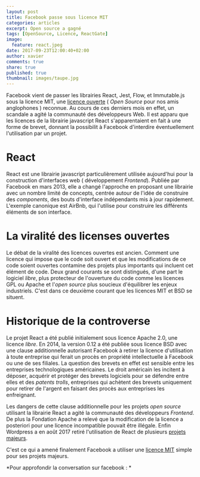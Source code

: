 ```yaml
---
layout: post
title: Facebook passe sous licence MIT
categories: articles
excerpt: Open source a gagné 
tags: [OpenSource, Licence, ReactGate]
image:
  feature: react.jpeg
date: 2017-09-23T12:00:40+02:00
author: xavier
comments: true
share: true
published: true
thumbnail: images/taupe.jpg
---
```


Facebook vient de passer les librairies React, Jest, Flow, et Immutable.js sous la licence MIT, une [licence ouverte](https://lesbricodeurs.fr/articles/LicencesOuvertes/) ( *Open Source* pour nos amis anglophones ) reconnue. Au cours de ces derniers mois en effet, un scandale a agité la communauté des développeurs Web. Il est apparu que les licences de la librairie javascript React s'apparentaient en fait à une forme de brevet, donnant la possibilit à Facebook d'interdire éventuellement l'utilisation par un projet. 

# React

React est une librairie javascript particulièrement utilisée aujourd'hui pour la construction d'interfaces web ( développement *Frontend*). Publiée par Facebook en mars 2013, elle a changé l'approche en proposant une librairie avec un nombre limité de concepts, centrée autour de l'idée de construire des *components*, des bouts d'interface indépendants mis à jour rapidement. L'exemple canonique est AirBnb, qui l'utilise pour construire les différents éléments de son interface.

# La viralité des licenses ouvertes

Le débat de la viralité des licences ouvertes est ancien. Comment une licence qui impose que le code soit ouvert et que les modifications de ce code soient ouvertes contamine des projets plus importants qui incluent cet élément de code. Deux grand courants se sont distingués, d'une part le logiciel *libre*, plus protecteur de l'ouverture du code comme les licences GPL ou Apache et l'*open source* plus soucieux d'équilibrer les enjeux industriels. C'est dans ce deuxième courant que les licences MIT et BSD se situent.

# Historique de la controverse

Le projet React a été publié initialement sous licence Apache 2.0, une licence *libre*. En 2014, la version 0.12 a été publiée sous licence BSD avec une clause additionnelle autorisant Facebook à retirer la licence d'utilisation à toute entreprise qui ferait un procès en propriété intellectuelle à Facebook ou une de ses filiales. La question des brevets en effet est sensible entre les entreprises technologiques américaines. Le droit américain les incitent à déposer, acquérir et protéger des brevets logiciels pour se défendre entre elles et des *patents trolls*, entreprises qui achètent des brevets uniquement pour retirer de l'argent en faisant des procès aux entreprises les enfreignant. 

Les dangers de cette clause additionnelle pour les projets *open source* utilisant la librairie React a agité la communauté des développeurs *Frontend*. De plus la Fondation Apache a relevé que la modification de la licence a posteriori pour une licence incompatible pouvait être illégale. Enfin Wordpress a en août 2017 retiré l'utilisation de React de plusieurs [projets majeurs](https://ma.tt/2017/09/on-react-and-wordpress/).

C'est ce qui a amené finalement Facebook a utiliser une [licence MIT](https://code.facebook.com/posts/300798627056246/relicensing-react-jest-flow-and-immutable-js/) simple pour ses projets majeurs.

*Pour approfondir la conversation sur facebook : * 

